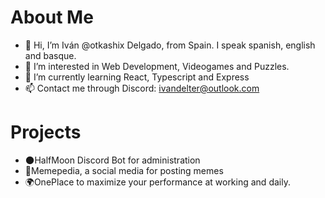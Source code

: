 # About Me
- 👋 Hi, I’m Iván @otkashix Delgado, from Spain. I speak spanish, english and basque.
- 👀 I’m interested in Web Development, Videogames and Puzzles.
- 📖 I’m currently learning React, Typescript and Express
- 📫 Contact me through Discord: ivandelter@outlook.com

# Projects
- 🌑HalfMoon Discord Bot for administration
- 📘Memepedia, a social media for posting memes
- 🌍OnePlace to maximize your performance at working and daily.

<!---
otkashix/otkashix is a ✨ special ✨ repository because its `README.md` (this file) appears on your GitHub profile.
You can click the Preview link to take a look at your changes.
--->
